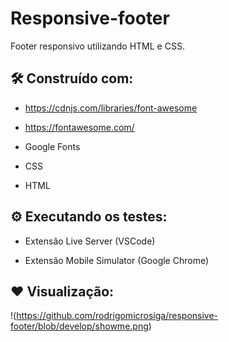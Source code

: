# Responsive-footer

Footer responsivo utilizando HTML e CSS.

## 🛠️ Construído com:

- https://cdnjs.com/libraries/font-awesome

- https://fontawesome.com/

- Google Fonts

- CSS

- HTML

## ⚙️ Executando os testes:

- Extensão Live Server (VSCode)

- Extensão Mobile Simulator (Google Chrome)


## ❤️ Visualização:

!(https://github.com/rodrigomicrosiga/responsive-footer/blob/develop/showme.png)

